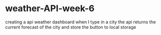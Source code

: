 # weather-API-week-6
creating a api weather dashboard 
when I type in a city the api returns the current forecast of the city and store the button to local storage 
